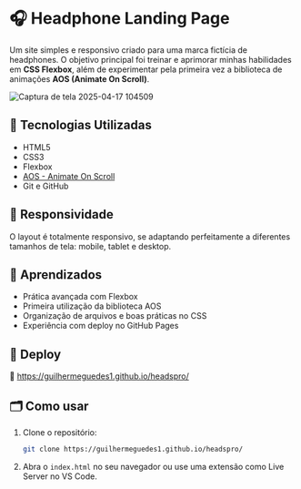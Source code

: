 
# 🎧 Headphone Landing Page

Um site simples e responsivo criado para uma marca fictícia de headphones. O objetivo principal foi treinar e aprimorar minhas habilidades em **CSS Flexbox**, além de experimentar pela primeira vez a biblioteca de animações **AOS (Animate On Scroll)**.

![Captura de tela 2025-04-17 104509](https://github.com/user-attachments/assets/9bd80e65-849b-4fb3-82cc-17b7dcec5ffc)


## 🚀 Tecnologias Utilizadas

- HTML5
- CSS3
- Flexbox
- [AOS - Animate On Scroll](https://michalsnik.github.io/aos/)
- Git e GitHub

## 📱 Responsividade

O layout é totalmente responsivo, se adaptando perfeitamente a diferentes tamanhos de tela: mobile, tablet e desktop.

## 🧠 Aprendizados

- Prática avançada com Flexbox
- Primeira utilização da biblioteca AOS
- Organização de arquivos e boas práticas no CSS
- Experiência com deploy no GitHub Pages

## 🔗 Deploy

🔗 https://guilhermeguedes1.github.io/headspro/

## 🗂️ Como usar

1. Clone o repositório:
   ```bash
   git clone https://guilhermeguedes1.github.io/headspro/
   ```
2. Abra o `index.html` no seu navegador ou use uma extensão como Live Server no VS Code.


